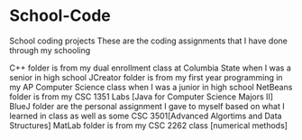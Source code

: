 # School-Code
School coding projects
These are the coding assignments that I have done through my schooling

C++ folder is from my dual enrollment class at Columbia State when I was a senior in high school
JCreator folder is from my first year programming in my AP Computer Science class when I was a junior in high school
NetBeans folder is from my CSC 1351 Labs [Java for Computer Science Majors II]
BlueJ folder are the personal assignment I gave to myself based on what I learned in class as well as some CSC 3501[Advanced Algortims and Data Structures]
MatLab folder is from my CSC 2262 class [numerical methods]
